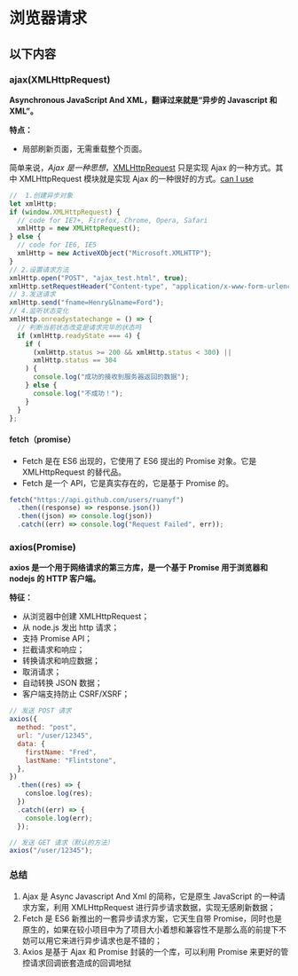 # 浏览器请求

## 以下内容

### ajax(XMLHttpRequest)

**Asynchronous JavaScript And XML，翻译过来就是“异步的 Javascript 和 XML”。**

**特点：**

- 局部刷新页面，无需重载整个页面。

简单来说，_Ajax 是一种思想_，[XMLHttpRequest](https://developer.mozilla.org/zh-CN/docs/Web/API/XMLHttpRequest) 只是实现 Ajax 的一种方式。其中 XMLHttpRequest 模块就是实现 Ajax 的一种很好的方式。[can I use](https://caniuse.com/)

```js
//  1.创建异步对象
let xmlHttp;
if (window.XMLHttpRequest) {
  // code for IE7+, Firefox, Chrome, Opera, Safari
  xmlHttp = new XMLHttpRequest();
} else {
  // code for IE6, IE5
  xmlHttp = new ActiveXObject("Microsoft.XMLHTTP");
}
// 2.设置请求方法
xmlHttp.open("POST", "ajax_test.html", true);
xmlHttp.setRequestHeader("Content-type", "application/x-www-form-urlencoded");
// 3.发送请求
xmlHttp.send("fname=Henry&lname=Ford");
// 4.监听状态变化
xmlHttp.onreadystatechange = () => {
  // 判断当前状态改变是请求完毕的状态吗
  if (xmlHttp.readyState === 4) {
    if (
      (xmlHttp.status >= 200 && xmlHttp.status < 300) ||
      xmlHttp.status == 304
    ) {
      console.log("成功的接收到服务器返回的数据");
    } else {
      console.log("不成功！");
    }
  }
};
```

#### fetch（promise）

- Fetch 是在 ES6 出现的，它使用了 ES6 提出的 Promise 对象。它是 XMLHttpRequest 的替代品。
- Fetch 是一个 API，它是真实存在的，它是基于 Promise 的。

```js
fetch("https://api.github.com/users/ruanyf")
  .then((response) => response.json())
  .then((json) => console.log(json))
  .catch((err) => console.log("Request Failed", err));
```

### axios(Promise)

**axios 是一个用于网络请求的第三方库，是一个基于 Promise 用于浏览器和 nodejs 的 HTTP 客户端。**

**特征：**

- 从浏览器中创建 XMLHttpRequest；
- 从 node.js 发出 http 请求；
- 支持 Promise API；
- 拦截请求和响应；
- 转换请求和响应数据；
- 取消请求；
- 自动转换 JSON 数据；
- 客户端支持防止 CSRF/XSRF；

```js
// 发送 POST 请求
axios({
  method: "post",
  url: "/user/12345",
  data: {
    firstName: "Fred",
    lastName: "Flintstone",
  },
})
  .then((res) => {
    consloe.log(res);
  })
  .catch((err) => {
    console.log(err);
  });

// 发送 GET 请求（默认的方法）
axios("/user/12345");
```

### 总结

1. Ajax 是 Async Javascript And Xml 的简称，它是原生 JavaScript 的一种请求方案，利用 XMLHttpRequest 进行异步请求数据，实现无感刷新数据；
2. Fetch 是 ES6 新推出的一套异步请求方案，它天生自带 Promise，同时也是原生的，如果在较小项目中为了项目大小着想和兼容性不是那么高的前提下不妨可以用它来进行异步请求也是不错的；
3. Axios 是基于 Ajax 和 Promise 封装的一个库，可以利用 Promise 来更好的管控请求回调嵌套造成的回调地狱

